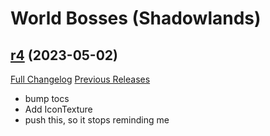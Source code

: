 # <DBM> World Bosses (Shadowlands)

## [r4](https://github.com/DeadlyBossMods/DBM-Shadowlands/tree/r4) (2023-05-02)
[Full Changelog](https://github.com/DeadlyBossMods/DBM-Shadowlands/compare/r3...r4) [Previous Releases](https://github.com/DeadlyBossMods/DBM-Shadowlands/releases)

- bump tocs  
- Add IconTexture  
- push this, so it stops reminding me  
